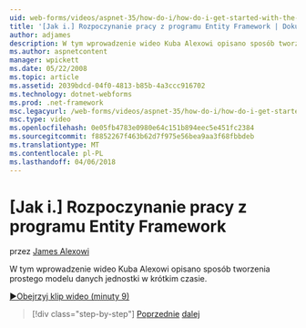 ```yaml
---
uid: web-forms/videos/aspnet-35/how-do-i/how-do-i-get-started-with-the-entity-framework
title: '[Jak i.] Rozpoczynanie pracy z programu Entity Framework | Dokumentacja firmy Microsoft'
author: adjames
description: W tym wprowadzenie wideo Kuba Alexowi opisano sposób tworzenia prostego modelu danych jednostki w krótkim czasie.
ms.author: aspnetcontent
manager: wpickett
ms.date: 05/22/2008
ms.topic: article
ms.assetid: 2039bdcd-04f0-4813-b85b-4a3ccc916702
ms.technology: dotnet-webforms
ms.prod: .net-framework
msc.legacyurl: /web-forms/videos/aspnet-35/how-do-i/how-do-i-get-started-with-the-entity-framework
msc.type: video
ms.openlocfilehash: 0e05fb4783e0980e64c151b894eec5e451fc2384
ms.sourcegitcommit: f8852267f463b62d7f975e56bea9aa3f68fbbdeb
ms.translationtype: MT
ms.contentlocale: pl-PL
ms.lasthandoff: 04/06/2018
---
```

<a name="how-do-i-get-started-with-the-entity-framework"></a>[Jak i.] Rozpoczynanie pracy z programu Entity Framework
====================
przez [James Alexowi](https://github.com/adjames)

W tym wprowadzenie wideo Kuba Alexowi opisano sposób tworzenia prostego modelu danych jednostki w krótkim czasie.

[&#9654;Obejrzyj klip wideo (minuty 9)](https://channel9.msdn.com/Blogs/ASP-NET-Site-Videos/how-do-i-get-started-with-the-entity-framework)

> [!div class="step-by-step"]
> [Poprzednie](how-do-i-converting-a-net-20-windows-forms-application-to-net-35.md)
> [dalej](how-do-i-use-the-new-entity-data-source.md)
